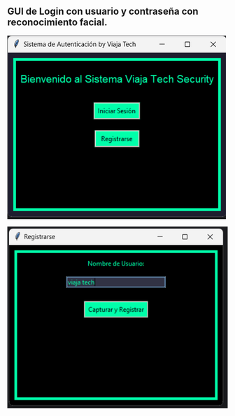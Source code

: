 GUI de Login con usuario y contraseña con reconocimiento facial.
---------
![](https://github.com/viajatech/FaceIDGUI/blob/main/Estilo%20Menta%20Ventana.png)

![](https://github.com/viajatech/FaceIDGUI/blob/main/Boton%20Registrarte.png)
